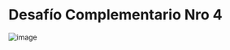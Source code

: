 # Desafío Complementario Nro 4

![image](https://user-images.githubusercontent.com/4087941/193721405-2c98446e-7ca0-4169-ab19-afac1f048ed5.png)
